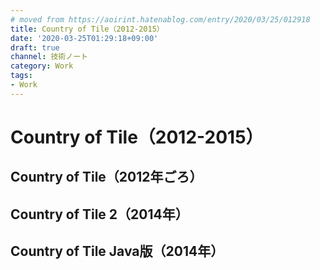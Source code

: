 ```yaml
---
# moved from https://aoirint.hatenablog.com/entry/2020/03/25/012918
title: Country of Tile（2012-2015）
date: '2020-03-25T01:29:18+09:00'
draft: true
channel: 技術ノート
category: Work
tags:
- Work
---
```

# Country of Tile（2012-2015）

## Country of Tile（2012年ごろ）

## Country of Tile 2（2014年）

## Country of Tile Java版（2014年）
